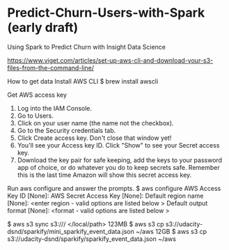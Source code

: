 # Predict-Churn-Users-with-Spark (early draft)

Using Spark to Predict Churn with Insight Data Science 

https://www.viget.com/articles/set-up-aws-cli-and-download-your-s3-files-from-the-command-line/

How to get data
Install AWS CLI
$ brew install awscli

Get AWS access key
1. Log into the IAM Console.
2. Go to Users.
3. Click on your user name (the name not the checkbox).
4. Go to the Security credentials tab.
5. Click Create access key. Don't close that window yet!
6. You'll see your Access key ID. Click "Show" to see your Secret access key.
7. Download the key pair for safe keeping, add the keys to your password app of choice, or do whatever you do to keep secrets safe. Remember this is the last time Amazon will show this secret access key.

Run aws configure and answer the prompts.
$ aws configure
AWS Access Key ID [None]: <enter the access key you just created>
AWS Secret Access Key [None]: <enter the secret access key you just created>
Default region name [None]: <enter region - valid options are listed below >
Default output format [None]: <format - valid options are listed below >
  
$ aws s3 sync s3://<bucket>/<path> </local/path>
123MB
$ aws s3 cp s3://udacity-dsnd/sparkify/mini_sparkify_event_data.json ~/aws
12GB
$ aws s3 cp s3://udacity-dsnd/sparkify/sparkify_event_data.json ~/aws
